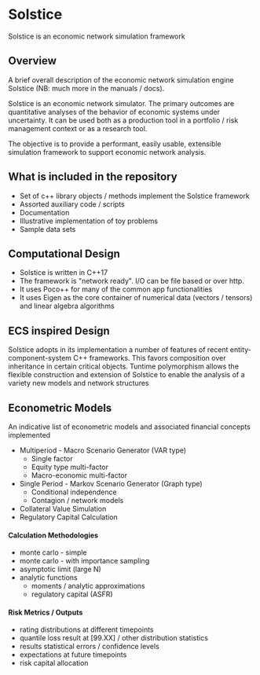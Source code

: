 # Solstice
Solstice is an economic network simulation framework

## Overview

A brief overall description of the economic network simulation engine Solstice (NB: much more in the manuals / docs). 

Solstice is an economic network simulator. The primary outcomes are quantitative analyses of the behavior of economic systems under uncertainty. It can be used both as a production tool in a portfolio / risk management context or as a research tool.

The objective is to provide a performant, easily usable, extensible simulation framework to support economic network analysis.

## What is included in the repository

- Set of c++ library objects / methods implement the Solstice framework
- Assorted auxiliary code / scripts
- Documentation
- Illustrative implementation of toy problems
- Sample data sets

## Computational Design

* Solstice is written in C++17
* The framework is "network ready". I/O can be file based or over http. 
* It uses Poco++ for many of the common app functionalities
* It uses Eigen as the core container of numerical data (vectors / tensors) and linear algebra algorithms

## ECS inspired Design

Solstice adopts in its implementation a number of features of recent entity-component-system C++ frameworks. This favors composition over inheritance in certain critical objects. Tuntime polymorphism allows the flexible construction and extension of Solstice to enable the analysis of a variety new models and network structures

## Econometric Models

An indicative list of econometric models and associated financial concepts implemented

* Multiperiod - Macro Scenario Generator (VAR type)
  * Single factor
  * Equity type multi-factor
  * Macro-economic multi-factor
* Single Period - Markov Scenario Generator (Graph type)
  * Conditional independence
  * Contagion / network models 
* Collateral Value Simulation
* Regulatory Capital Calculation

#### Calculation Methodologies

* monte carlo - simple
* monte carlo - with importance sampling
* asymptotic limit (large N)
* analytic functions
  * moments / analytic approximations
  * regulatory capital (ASFR)

#### Risk Metrics / Outputs

* rating distributions at different timepoints
* quantile loss result at [99.XX] / other distribution statistics
* results statistical errors / confidence levels
* expectations at future timepoints
* risk capital allocation

